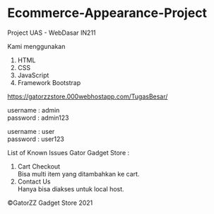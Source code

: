 # Ecommerce-Appearance-Project
Project UAS - WebDasar IN211

Kami menggunakan
1. HTML
2. CSS
3. JavaScript
4. Framework Bootstrap

https://gatorzzstore.000webhostapp.com/TugasBesar/

username : admin <br />
password : admin123

username : user <br />
password : user123

List of Known Issues Gator Gadget Store : <br />
1. Cart Checkout <br /> Bisa multi item yang ditambahkan ke cart. <br />
2. Contact Us <br /> Hanya bisa diakses untuk local host. <br />

©GatorZZ Gadget Store 2021
